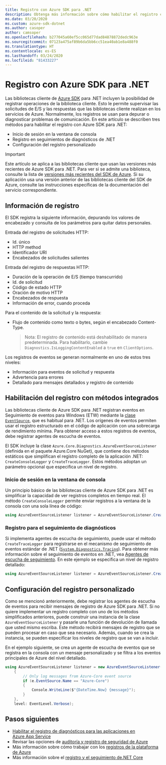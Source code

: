 ```yaml
---
title: Registro con Azure SDK para .NET
description: Obtenga más información sobre cómo habilitar el registro con las bibliotecas cliente de Azure SDK para .NET
ms.date: 03/20/2020
ms.custom: azure-sdk-dotnet
ms.author: casoper
author: camsoper
ms.openlocfilehash: b277045a60ef5cc065d77dad84878872dedc963e
ms.sourcegitcommit: 07123a475af89b6da5bb6cc51ea40ab1e8a488f0
ms.translationtype: HT
ms.contentlocale: es-ES
ms.lasthandoff: 03/24/2020
ms.locfileid: "81433227"
---
```

# <a name="logging-with-the-azure-sdk-for-net"></a>Registro con Azure SDK para .NET

Las bibliotecas cliente de [Azure SDK](https://azure.microsoft.com/downloads/) para .NET incluyen la posibilidad de registrar operaciones de la biblioteca cliente. Esto le permite supervisar las solicitudes de E/S y las respuestas que las bibliotecas cliente realizan en los servicios de Azure. Normalmente, los registros se usan para depurar o diagnosticar problemas de comunicación. En este artículo se describen tres métodos para habilitar el registro con Azure SDK para .NET:

- Inicio de sesión en la ventana de consola
- Registro en seguimientos de diagnósticos de .NET
- Configuración del registro personalizado

> [!IMPORTANT]
> Este artículo se aplica a las bibliotecas cliente que usan las versiones más recientes de Azure SDK para .NET. Para ver si se admite una biblioteca, consulte la lista de [versiones más recientes del SDK de Azure](https://azure.github.io/azure-sdk/releases/latest/index.html). Si su aplicación usa una versión anterior de las bibliotecas cliente del SDK de Azure, consulte las instrucciones específicas de la documentación del servicio correspondiente.

## <a name="log-information"></a>Información de registro

El SDK registra la siguiente información, depurando los valores de encabezado y consulta de los parámetros para quitar datos personales.

Entrada del registro de solicitudes HTTP:

- Id. único
- HTTP method
- Identificador URI
- Encabezados de solicitudes salientes

Entrada del registro de respuestas HTTP:

- Duración de la operación de E/S (tiempo transcurrido)
- Id. de solicitud
- Código de estado HTTP
- Oración de motivo HTTP
- Encabezados de respuesta
- Información de error, cuando proceda

Para el contenido de la solicitud y la respuesta:

- Flujo de contenido como texto o bytes, según el encabezado Content-Type.
     > Nota: El registro de contenido está deshabilitado de manera predeterminada. Para habilitarlo, cambie `Diagnostics.IsLoggingContentEnabled` a `true` en `ClientOptions`.

Los registros de eventos se generan normalmente en uno de estos tres niveles:

- Información para eventos de solicitud y respuesta
- Advertencia para errores
- Detallado para mensajes detallados y registro de contenido

## <a name="enable-logging-with-built-in-methods"></a>Habilitación del registro con métodos integrados

Las bibliotecas cliente de Azure SDK para .NET registran eventos en Seguimiento de eventos para Windows (ETW) mediante la [clase `EventSource`](/dotnet/api/system.diagnostics.tracing.eventsource), que es habitual para .NET. Los orígenes de eventos permiten usar el registro estructurado en el código de aplicación con una sobrecarga de rendimiento mínima. Para obtener acceso a estos registros de eventos, debe registrar agentes de escucha de eventos.

El SDK incluye la clase `Azure.Core.Diagnostics.AzureEventSourceListener` (definida en el paquete Azure.Core NuGet), que contiene dos métodos estáticos que simplifican el registro completo de la aplicación .NET: `CreateConsoleLogger` y `CreateTraceLogger`. Estos métodos adoptan un parámetro opcional que especifica un nivel de registro.

### <a name="log-to-the-console-window"></a>Inicio de sesión en la ventana de consola

Un principio básico de las bibliotecas cliente de Azure SDK para .NET es simplificar la capacidad de ver registros completos en tiempo real. El método `CreateConsoleLogger` permite enviar registros a la ventana de la consola con una sola línea de código:

```csharp
using AzureEventSourceListener listener = AzureEventSourceListener.CreateConsoleLogger();
```

### <a name="log-to-diagnostic-traces"></a>Registro para el seguimiento de diagnósticos

Si implementa agentes de escucha de seguimiento, puede usar el método `CreateTraceLogger` para registrarse en el mecanismo de seguimiento de eventos estándar de .NET ([`System.Diagnostics.Tracing`](https://docs.microsoft.com/dotnet/api/system.diagnostics.tracing)). Para obtener más información sobre el seguimiento de eventos en .NET, vea [Agentes de escucha de seguimiento](https://docs.microsoft.com/dotnet/framework/debug-trace-profile/trace-listeners). En este ejemplo se especifica un nivel de registro detallado:

```csharp
using AzureEventSourceListener listener = AzureEventSourceListener.CreateTraceLogger(EventLevel.Verbose);
```

## <a name="configure-custom-logging"></a>Configuración del registro personalizado

Como se mencionó anteriormente, debe registrar los agentes de escucha de eventos para recibir mensajes de registro de Azure SDK para .NET. Si no quiere implementar un registro completo con uno de los métodos simplificados anteriores, puede construir una instancia de la clase `AzureEventSourceListener` y pasarle una función de devolución de llamada que usted mismo escriba. Este método recibirá mensajes de registro que se pueden procesar en caso que sea necesario. Además, cuando se crea la instancia, se pueden especificar los niveles de registro que se van a incluir.

En el ejemplo siguiente, se crea un agente de escucha de eventos que se registra en la consola con un mensaje personalizado y se filtra a los eventos principales de Azure del nivel detallado.

```csharp
using AzureEventSourceListener listener = new AzureEventSourceListener((e, message) =>
    {
        // Only log messages from Azure-Core event source
        if (e.EventSource.Name == "Azure-Core")
        {
            Console.WriteLine($"{DateTime.Now} {message}");
        }
    },
    level: EventLevel.Verbose);
```

## <a name="next-steps"></a>Pasos siguientes

- [Habilitar el registro de diagnósticos para las aplicaciones en Azure App Service](https://docs.microsoft.com/azure/app-service/troubleshoot-diagnostic-logs)
- Revisar las opciones de [auditoría y registro de seguridad de Azure](https://docs.microsoft.com/azure/security/fundamentals/log-audit)
- Más información sobre cómo trabajar con los [registros de la plataforma de Azure](https://docs.microsoft.com/azure/azure-monitor/platform/platform-logs-overview)
- Más información sobre el [registro y el seguimiento de.NET Core](https://docs.microsoft.com/dotnet/core/diagnostics/logging-tracing)
